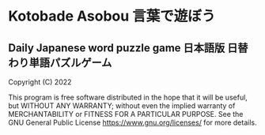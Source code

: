 # Kotobade Asobou 言葉で遊ぼう
## Daily Japanese word puzzle game 日本語版 日替わり単語パズルゲーム

Copyright (C) 2022

This program is free software distributed in the hope that it will be useful,
but WITHOUT ANY WARRANTY; without even the implied warranty of
MERCHANTABILITY or FITNESS FOR A PARTICULAR PURPOSE.  See the
GNU General Public License <https://www.gnu.org/licenses/> for more details.
